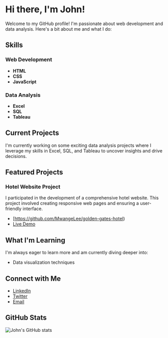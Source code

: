 # Hi there, I'm John! 

Welcome to my GitHub profile! I'm passionate about web development and data analysis. Here's a bit about me and what I do:

##  Skills

### Web Development
- **HTML** 
- **CSS** 
- **JavaScript** 

### Data Analysis
- **Excel** 
- **SQL** 
- **Tableau** 

##  Current Projects
I'm currently working on some exciting data analysis projects where I leverage my skills in Excel, SQL, and Tableau to uncover insights and drive decisions.

##  Featured Projects

### Hotel Website Project 
I participated in the development of a comprehensive hotel website. This project involved creating responsive web pages and ensuring a user-friendly interface.

- [https://github.com/MwangeLee/golden-gates-hotel) 
- [Live Demo](https://mwangelee.github.io/golden-gates-hotel/index.html) 

##  What I'm Learning
I'm always eager to learn more and am currently diving deeper into:
- Data visualization techniques 
##  Connect with Me
- [LinkedIn](https://www.linkedin.com/in/john-mutua-webdev) 
- [Twitter](https://twitter.com/Shata995770042) 
- [Email](mailto:mutuabenedict920@gmail.com) 

##  GitHub Stats
![John's GitHub stats](https://github-readme-stats.vercel.app/api?username=johnmutua783&show_icons=true&theme=radical)
